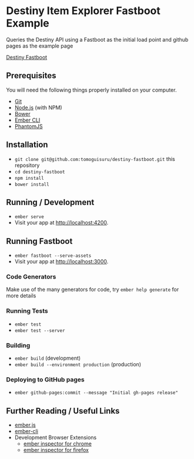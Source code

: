 # Destiny Item Explorer Fastboot Example

Queries the Destiny API using a Fastboot as the initial load point and github pages as the example page

[Destiny Fastboot](https://tomoguisuru.github.io/destiny-fastboot)

## Prerequisites

You will need the following things properly installed on your computer.

* [Git](http://git-scm.com/)
* [Node.js](http://nodejs.org/) (with NPM)
* [Bower](http://bower.io/)
* [Ember CLI](http://ember-cli.com/)
* [PhantomJS](http://phantomjs.org/)

## Installation

* `git clone git@github.com:tomoguisuru/destiny-fastboot.git` this repository
* `cd destiny-fastboot`
* `npm install`
* `bower install`

## Running / Development

* `ember serve`
* Visit your app at [http://localhost:4200](http://localhost:4200).

## Running Fastboot

* `ember fastboot --serve-assets`
* Visit your app at [http://localhost:3000](http://localhost:3000).

### Code Generators

Make use of the many generators for code, try `ember help generate` for more details

### Running Tests

* `ember test`
* `ember test --server`

### Building

* `ember build` (development)
* `ember build --environment production` (production)

### Deploying to GitHub pages

* `ember github-pages:commit --message "Initial gh-pages release"`

## Further Reading / Useful Links

* [ember.js](http://emberjs.com/)
* [ember-cli](http://ember-cli.com/)
* Development Browser Extensions
  * [ember inspector for chrome](https://chrome.google.com/webstore/detail/ember-inspector/bmdblncegkenkacieihfhpjfppoconhi)
  * [ember inspector for firefox](https://addons.mozilla.org/en-US/firefox/addon/ember-inspector/)

